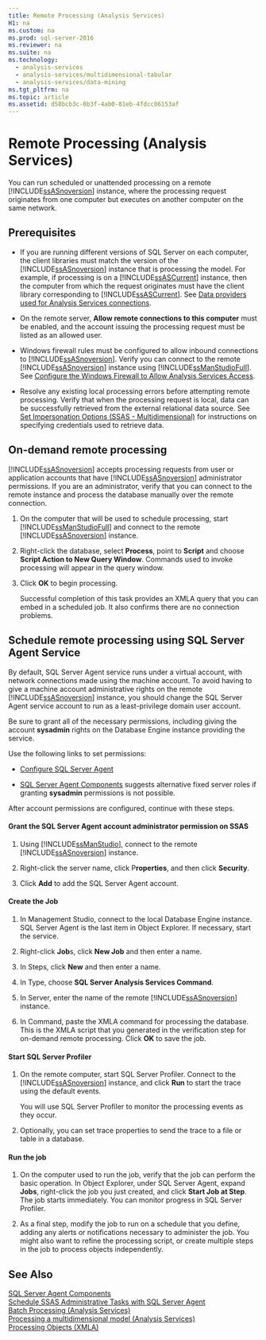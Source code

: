 ```yaml
---
title: Remote Processing (Analysis Services)
H1: na
ms.custom: na
ms.prod: sql-server-2016
ms.reviewer: na
ms.suite: na
ms.technology: 
  - analysis-services
  - analysis-services/multidimensional-tabular
  - analysis-services/data-mining
ms.tgt_pltfrm: na
ms.topic: article
ms.assetid: d58bcb3c-0b3f-4ab0-81eb-4fdcc86153af
---
```

# Remote Processing (Analysis Services)
  You can run scheduled or unattended processing on a remote [!INCLUDE[ssASnoversion](../../Token/Other/ssASnoversion_md.md)] instance, where the processing request originates from one computer but executes on another computer on the same network.  
  
## Prerequisites  
  
-   If you are running different versions of SQL Server on each computer, the client libraries must match the version of the [!INCLUDE[ssASnoversion](../../Token/Other/ssASnoversion_md.md)] instance that is processing the model. For example, if processing is on a [!INCLUDE[ssASCurrent](../../Token/Other/ssASCurrent_md.md)] instance, then the computer from which the request originates must have the client library corresponding to [!INCLUDE[ssASCurrent](../../Token/Other/ssASCurrent_md.md)]. See [Data providers used for Analysis Services connections](../../Topics/TopicNameNotContainA/Data-providers-used-for-Analysis-Services-connections.md).  
  
-   On the remote server, **Allow remote connections to this computer** must be enabled, and the account issuing the processing request must be listed as an allowed user.  
  
-   Windows firewall rules must be configured to allow inbound connections to [!INCLUDE[ssASnoversion](../../Token/Other/ssASnoversion_md.md)]. Verify you can connect to the remote [!INCLUDE[ssASnoversion](../../Token/Other/ssASnoversion_md.md)] instance using [!INCLUDE[ssManStudioFull](../../Token/Other/ssManStudioFull_md.md)]. See [Configure the Windows Firewall to Allow Analysis Services Access](../../Topics/TopicNameNotContainA/Configure-the-Windows-Firewall-to-Allow-Analysis-Services-Access.md).  
  
-   Resolve any existing local processing errors before attempting remote processing. Verify that when the processing request is local, data can be successfully retrieved from the external relational data source. See [Set Impersonation Options &#40;SSAS - Multidimensional&#41;](../../Topics/TopicNameNotContainA/Set-Impersonation-Options--SSAS---Multidimensional-.md) for instructions on specifying credentials used to retrieve data.  
  
## On\-demand remote processing  
 [!INCLUDE[ssASnoversion](../../Token/Other/ssASnoversion_md.md)] accepts processing requests from user or application accounts that have [!INCLUDE[ssASnoversion](../../Token/Other/ssASnoversion_md.md)] administrator permissions. If you are an administrator, verify that you can connect to the remote instance and process the database manually over the remote connection.  
  
1.  On the computer that will be used to schedule processing, start [!INCLUDE[ssManStudioFull](../../Token/Other/ssManStudioFull_md.md)] and connect to the remote [!INCLUDE[ssASnoversion](../../Token/Other/ssASnoversion_md.md)] instance.  
  
2.  Right\-click the database, select **Process**, point to **Script** and choose **Script Action to New Query Window**. Commands used to invoke processing will appear in the query window.  
  
3.  Click **OK** to begin processing.  
  
     Successful completion of this task provides an XMLA query that you can embed in a scheduled job. It also confirms there are no connection problems.  
  
## Schedule remote processing using SQL Server Agent Service  
 By default, SQL Server Agent service runs under a virtual account, with network connections made using the machine account. To avoid having to give a machine account administrative rights on the remote [!INCLUDE[ssASnoversion](../../Token/Other/ssASnoversion_md.md)] instance, you should change the SQL Server Agent service account to run as a least\-privilege domain user account.  
  
 Be sure to grant all of the necessary permissions, including giving the account **sysadmin** rights on the Database Engine instance providing the service.  
  
 Use the following links to set permissions:  
  
-   [Configure SQL Server Agent](../Topic/Configure%20SQL%20Server%20Agent.md)  
  
-   [SQL Server Agent Components](../Topic/SQL%20Server%20Agent.md#Components) suggests alternative fixed server roles if granting **sysadmin** permissions is not possible.  
  
 After account permissions are configured, continue with these steps.  
  
#### Grant the SQL Server Agent account administrator permission on SSAS  
  
1.  Using [!INCLUDE[ssManStudio](../../Token/Other/ssManStudio_md.md)], connect to the remote [!INCLUDE[ssASnoversion](../../Token/Other/ssASnoversion_md.md)] instance.  
  
2.  Right\-click the server name, click P**roperties**, and then click **Security**.  
  
3.  Click **Add** to add the SQL Server Agent account.  
  
#### Create the Job  
  
1.  In Management Studio, connect to the local Database Engine instance. SQL Server Agent is the last item in Object Explorer. If necessary, start the service.  
  
2.  Right\-click **Job**s, click **New Job** and then enter a name.  
  
3.  In Steps, click **New** and then enter a name.  
  
4.  In Type, choose **SQL Server Analysis Services Command**.  
  
5.  In Server, enter the name of the remote [!INCLUDE[ssASnoversion](../../Token/Other/ssASnoversion_md.md)] instance.  
  
6.  In Command, paste the XMLA command for processing the database. This is the XMLA script that you generated in the verification step for on\-demand remote processing. Click **OK** to save the job.  
  
#### Start SQL Server Profiler  
  
1.  On the remote computer, start SQL Server Profiler. Connect to the [!INCLUDE[ssASnoversion](../../Token/Other/ssASnoversion_md.md)] instance, and click **Run** to start the trace using the default events.  
  
     You will use SQL Server Profiler to monitor the processing events as they occur.  
  
2.  Optionally, you can set trace properties to send the trace to a file or table in a database.  
  
#### Run the job  
  
1.  On the computer used to run the job, verify that the job can perform the basic operation. In Object Explorer, under SQL Server Agent, expand **Jobs**, right\-click the job you just created, and click **Start Job at Step**. The job starts immediately. You can monitor progress in SQL Server Profiler.  
  
2.  As a final step, modify the job to run on a schedule that you define, adding any alerts or notifications necessary to administer the job. You might also want to refine the processing script, or create multiple steps in the job to process objects independently.  
  
## See Also  
 [SQL Server Agent Components](../Topic/SQL%20Server%20Agent.md#Components)   
 [Schedule SSAS Administrative Tasks with SQL Server Agent](../../Topics/TopicNameNotContainA/Schedule-SSAS-Administrative-Tasks-with-SQL-Server-Agent.md)   
 [Batch Processing &#40;Analysis Services&#41;](../../Topics/TopicNameNotContainA/Batch-Processing--Analysis-Services-.md)   
 [Processing a multidimensional model &#40;Analysis Services&#41;](../../Topics/TopicNameContainA/Processing-a-multidimensional-model--Analysis-Services-.md)   
 [Processing Objects &#40;XMLA&#41;](../Topic/Processing%20Objects%20\(XMLA\).md)  
  
  